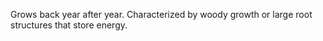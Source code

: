 Grows back year after year. Characterized by woody growth or large root structures that store energy.
